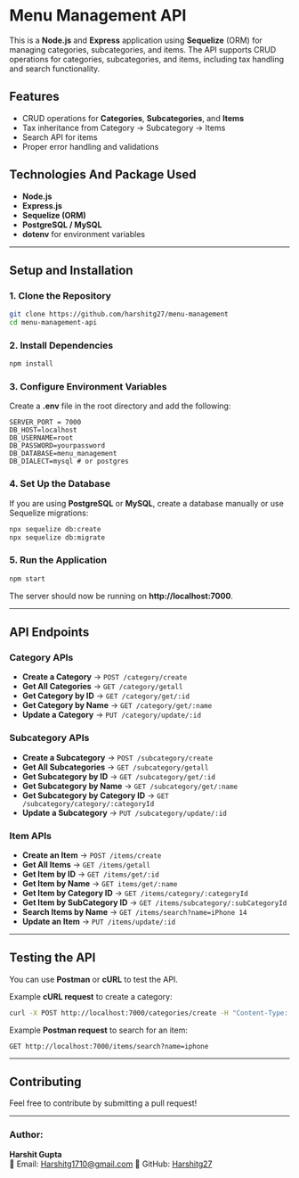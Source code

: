 # Menu Management API

This is a **Node.js** and **Express** application using **Sequelize** (ORM) for managing categories, subcategories, and items. The API supports CRUD operations for categories, subcategories, and items, including tax handling and search functionality.

## Features
- CRUD operations for **Categories**, **Subcategories**, and **Items**
- Tax inheritance from Category → Subcategory → Items
- Search API for items
- Proper error handling and validations

## Technologies And Package Used
- **Node.js**
- **Express.js**
- **Sequelize (ORM)**
- **PostgreSQL / MySQL**
- **dotenv** for environment variables

---

## Setup and Installation

### **1. Clone the Repository**
```bash
git clone https://github.com/harshitg27/menu-management
cd menu-management-api
```

### **2. Install Dependencies**
```bash
npm install
```

### **3. Configure Environment Variables**
Create a **.env** file in the root directory and add the following:
```env
SERVER_PORT = 7000
DB_HOST=localhost
DB_USERNAME=root
DB_PASSWORD=yourpassword
DB_DATABASE=menu_management
DB_DIALECT=mysql # or postgres
```

### **4. Set Up the Database**
If you are using **PostgreSQL** or **MySQL**, create a database manually or use Sequelize migrations:
```bash
npx sequelize db:create
npx sequelize db:migrate
```

### **5. Run the Application**
```bash
npm start
```
The server should now be running on **http://localhost:7000**.

---

## API Endpoints

### **Category APIs**
- **Create a Category** → `POST /category/create`
- **Get All Categories** → `GET /category/getall`
- **Get Category by ID** → `GET /category/get/:id`
- **Get Category by Name** → `GET /category/get/:name`
- **Update a Category** → `PUT /category/update/:id`

### **Subcategory APIs**
- **Create a Subcategory** → `POST /subcategory/create`
- **Get All Subcategories** → `GET /subcategory/getall`
- **Get Subcategory by ID** → `GET /subcategory/get/:id`
- **Get Subcategory by Name** → `GET /subcategory/get/:name`
- **Get Subcategory by Category ID** → `GET /subcategory/category/:categoryId`
- **Update a Subcategory** → `PUT /subcategory/update/:id`

### **Item APIs**
- **Create an Item** → `POST /items/create`
- **Get All Items** → `GET /items/getall`
- **Get Item by ID** → `GET /items/get/:id`
- **Get Item by Name** → `GET items/get/:name`
- **Get Item by Category ID** → `GET /items/category/:categoryId`
- **Get Item by SubCategory ID** → `GET /items/subcategory/:subCategoryId`
- **Search Items by Name** → `GET /items/search?name=iPhone 14`
- **Update an Item** → `PUT /items/update/:id`

---

## Testing the API
You can use **Postman** or **cURL** to test the API.

Example **cURL request** to create a category:
```bash
curl -X POST http://localhost:7000/categories/create -H "Content-Type: application/json" -d '{"name": "Electronics", "image": "url", "description": "Category for electronics", "taxApplicability": true, "tax": 10}'
```

Example **Postman request** to search for an item:
```
GET http://localhost:7000/items/search?name=iphone
```

---

## Contributing
Feel free to contribute by submitting a pull request!

---

### **Author:**
**Harshit Gupta**  
📧 Email: Harshitg1710@gmail.com
🔗 GitHub: [Harshitg27](https://github.com/harshitg27)

